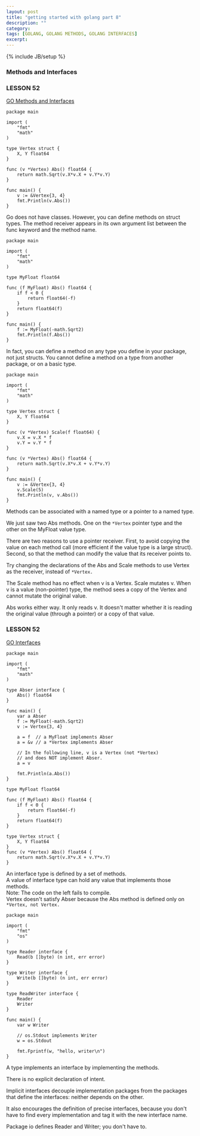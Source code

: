 ```yaml
---
layout: post
title: "getting started with golang part 8"
description: ""
category: 
tags: [GOLANG, GOLANG METHODS, GOLANG INTERFACES]
excerpt: 
---
```

{% include JB/setup %}

### Methods and Interfaces

### LESSON 52
[GO Methods and Interfaces](http://tour.golang.org/#52)

    package main

    import (
        "fmt"
        "math"
    )

    type Vertex struct {
        X, Y float64
    }

    func (v *Vertex) Abs() float64 {
        return math.Sqrt(v.X*v.X + v.Y*v.Y)
    }

    func main() {
        v := &Vertex{3, 4}
        fmt.Println(v.Abs())
    }

Go does not have classes. However, you can define methods on struct types.
The method receiver appears in its own argument list between the func keyword and the method name.

    package main

    import (
        "fmt"
        "math"
    )

    type MyFloat float64

    func (f MyFloat) Abs() float64 {
        if f < 0 {
            return float64(-f)
        }
        return float64(f)
    }

    func main() {
        f := MyFloat(-math.Sqrt2)
        fmt.Println(f.Abs())
    }

In fact, you can define a method on any type you define in your package, not just structs.
You cannot define a method on a type from another package, or on a basic type.

    package main

    import (
        "fmt"
        "math"
    )

    type Vertex struct {
        X, Y float64
    }

    func (v *Vertex) Scale(f float64) {
        v.X = v.X * f
        v.Y = v.Y * f
    }

    func (v *Vertex) Abs() float64 {
        return math.Sqrt(v.X*v.X + v.Y*v.Y)
    }

    func main() {
        v := &Vertex{3, 4}
        v.Scale(5)
        fmt.Println(v, v.Abs())
    }

Methods can be associated with a named type or a pointer to a named type.

We just saw two Abs methods. One on the `*Vertex` pointer type and the other on the MyFloat value type.

There are two reasons to use a pointer receiver. First, to avoid copying the value on each method call (more efficient if the value type is a large struct). Second, so that the method can modify the value that its receiver points to.

Try changing the declarations of the Abs and Scale methods to use Vertex as the receiver, instead of `*Vertex.`

The Scale method has no effect when v is a Vertex. Scale mutates v. When v is a value (non-pointer) type, the method sees a copy of the Vertex and cannot mutate the original value.

Abs works either way. It only reads v. It doesn't matter whether it is reading the original value (through a pointer) or a copy of that value.

### LESSON 52
[GO Interfaces](http://tour.golang.org/#52)

    package main

    import (
        "fmt"
        "math"
    )

    type Abser interface {
        Abs() float64
    }

    func main() {
        var a Abser
        f := MyFloat(-math.Sqrt2)
        v := Vertex{3, 4}

        a = f  // a MyFloat implements Abser
        a = &v // a *Vertex implements Abser

        // In the following line, v is a Vertex (not *Vertex)
        // and does NOT implement Abser.
        a = v

        fmt.Println(a.Abs())
    }

    type MyFloat float64

    func (f MyFloat) Abs() float64 {
        if f < 0 {
            return float64(-f)
        }
        return float64(f)
    }

    type Vertex struct {
        X, Y float64
    }
    func (v *Vertex) Abs() float64 {
        return math.Sqrt(v.X*v.X + v.Y*v.Y)
    }

An interface type is defined by a set of methods.  
A value of interface type can hold any value that implements those methods.  
Note: The code on the left fails to compile.  
Vertex doesn't satisfy Abser because the Abs method is defined only on `*Vertex, not Vertex.`

    package main

    import (
        "fmt"
        "os"
    )

    type Reader interface {
        Read(b []byte) (n int, err error)
    }

    type Writer interface {
        Write(b []byte) (n int, err error)
    }

    type ReadWriter interface {
        Reader
        Writer
    }

    func main() {
        var w Writer

        // os.Stdout implements Writer
        w = os.Stdout

        fmt.Fprintf(w, "hello, writer\n")
    }
    
A type implements an interface by implementing the methods.

There is no explicit declaration of intent.

Implicit interfaces decouple implementation packages from the packages that define the interfaces: neither depends on the other.

It also encourages the definition of precise interfaces, because you don't have to find every implementation and tag it with the new interface name.

Package io defines Reader and Writer; you don't have to.